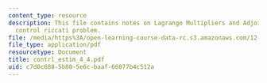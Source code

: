 ```yaml
---
content_type: resource
description: This file contains notes on Lagrange Multipliers and Adjoints, and the
  control riccati problem.
file: /media/https%3A/open-learning-course-data-rc.s3.amazonaws.com/12-864-inference-from-data-and-models-spring-2005/c7d0c6885b805e6cbaaf66077b4c512a_contrl_estim_4_4.pdf
file_type: application/pdf
resourcetype: Document
title: contrl_estim_4_4.pdf
uid: c7d0c688-5b80-5e6c-baaf-66077b4c512a
---
```

